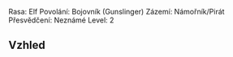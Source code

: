 Rasa: Elf
Povolání: Bojovník (Gunslinger)
Zázemí: Námořník/Pirát
Přesvědčení: Neznámé
Level: 2

## Vzhled
